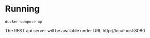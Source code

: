 # Running

```
docker-compose up
```

The REST api server will be available under URL http://localhost:8080
